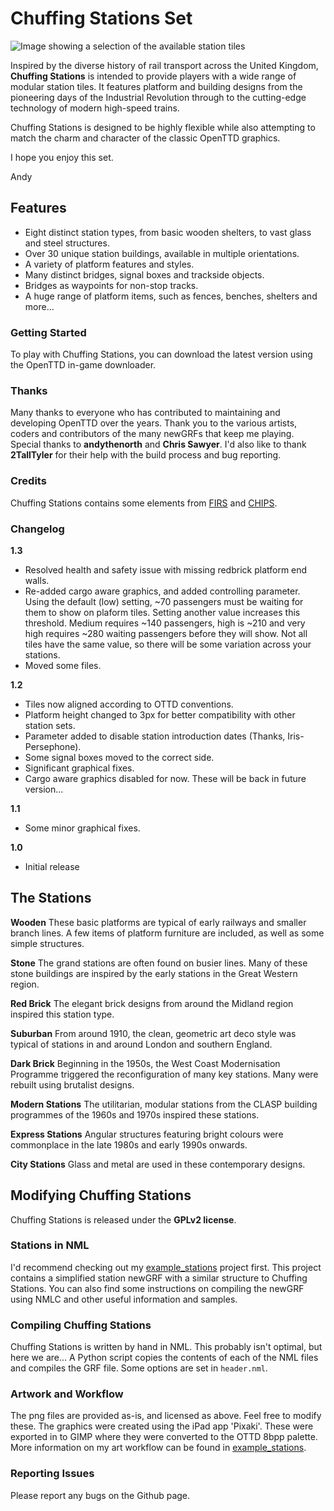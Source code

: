 # Chuffing Stations Set

![Image showing a selection of the available station tiles](/banner.png)

Inspired by the diverse history of rail transport across the United Kingdom, **Chuffing Stations** is intended to provide players with a wide range of modular station tiles. It features platform and building designs from the pioneering days of the Industrial Revolution through to the cutting-edge technology of modern high-speed trains.

Chuffing Stations is designed to be highly flexible while also attempting to match the charm and character of the classic OpenTTD graphics.

I hope you enjoy this set.

Andy


## Features
- Eight distinct station types, from basic wooden shelters, to vast glass and steel structures.
- Over 30 unique station buildings, available in multiple orientations.
- A variety of platform features and styles.
- Many distinct bridges, signal boxes and trackside objects.
- Bridges as waypoints for non-stop tracks.
- A huge range of platform items, such as fences, benches, shelters and more...


### Getting Started
To play with Chuffing Stations, you can download the latest version using the OpenTTD in-game downloader.


### Thanks
Many thanks to everyone who has contributed to maintaining and developing OpenTTD over the years. Thank you to the various artists, coders and contributors of the many newGRFs that keep me playing. Special thanks to **andythenorth** and **Chris Sawyer**. I'd also like to thank **2TallTyler** for their help with the build process and bug reporting.

### Credits
Chuffing Stations contains some elements from [FIRS](https://github.com/andythenorth/firs) and [CHIPS](https://github.com/andythenorth/chips).

### Changelog

**1.3**
- Resolved health and safety issue with missing redbrick platform end walls. 
- Re-added cargo aware graphics, and added controlling parameter. Using the default (low) setting, ~70 passengers must be waiting for them to show on plaform tiles. Setting another value increases this threshold. Medium requires ~140 passengers, high is ~210 and very high requires ~280 waiting passengers before they will show. Not all tiles have the same value, so there will be some variation across your stations.
- Moved some files.

**1.2**
- Tiles now aligned according to OTTD conventions.
- Platform height changed to 3px for better compatibility with other station sets.
- Parameter added to disable station introduction dates (Thanks, Iris-Persephone).
- Some signal boxes moved to the correct side.
- Significant graphical fixes.
- Cargo aware graphics disabled for now. These will be back in future version...

**1.1**
- Some minor graphical fixes.

**1.0**
- Initial release

## The Stations
**Wooden**
These basic platforms are typical of early railways and smaller branch lines. A few items of platform furniture are included, as well as some simple structures.

**Stone**
The grand stations are often found on busier lines. Many of these stone buildings are inspired by the early stations in the Great Western region.

**Red Brick**
The elegant brick designs from around the Midland region inspired this station type.

**Suburban**
From around 1910, the clean, geometric art deco style was typical of stations in and around London and southern England.

**Dark Brick**
Beginning in the 1950s, the West Coast Modernisation Programme triggered the reconfiguration of many key stations. Many were rebuilt using brutalist designs.

**Modern Stations**
The utilitarian, modular stations from the CLASP building programmes of the 1960s and 1970s inspired these stations.

**Express Stations**
Angular structures featuring bright colours were commonplace in the late 1980s and early 1990s onwards.

**City Stations**
Glass and metal are used in these contemporary designs.



## Modifying Chuffing Stations
Chuffing Stations is released under the **GPLv2 license**.

### Stations in NML
I'd recommend checking out my [example_stations](https://github.com/andybiotic/example_stations) project first. This project contains a simplified station newGRF with a similar structure to Chuffing Stations. You can also find some instructions on compiling the newGRF using NMLC and other useful information and samples.

### Compiling Chuffing Stations
Chuffing Stations is written by hand in NML. This probably isn't optimal, but here we are...
A Python script copies the contents of each of the NML files and compiles the GRF file. Some options are set in `header.nml`. 

### Artwork and Workflow
The png files are provided as-is, and licensed as above. Feel free to modify these. The graphics were created using the iPad app 'Pixaki'. These were exported in to GIMP where they were converted to the OTTD 8bpp palette. More information on my art workflow can be found in [example_stations](https://github.com/andybiotic/example_stations).

### Reporting Issues
Please report any bugs on the Github page.





